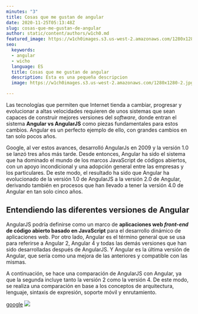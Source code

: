 ```yaml
---
minutes: "3"
title: Cosas que me gustan de angular
date: 2020-11-25T05:13:48Z
slug: cosas-que-me-gustan-de-angular
author: static/content/authors/w1ch0.md
featured_image: https://w1ch0images.s3.us-west-2.amazonaws.com/1280x1280-2.jpg
seo:
  keywords:
  - angular
  - wicho
  language: ES
  title: Cosas que me gustan de angular
  description: Esta es una pequeña descripcion
  image: https://w1ch0images.s3.us-west-2.amazonaws.com/1280x1280-2.jpg

---
```

Las tecnologías que permiten que Internet tienda a cambiar, progresar y evolucionar a altas velocidades requieren de unos sistemas que sean capaces de construir mejores versiones del _software_, donde entran el sistema **Angular vs AngularJS** como piezas fundamentales para estos cambios. Angular es un perfecto ejemplo de ello, con grandes cambios en tan solo pocos años.

Google, al ver estos avances, desarrolló AngularJs en 2009 y la versión 1.0 se lanzó tres años más tarde. Desde entonces, Angular ha sido el sistema que ha dominado el mundo de los marcos JavaScript de códigos abiertos, con un apoyo incondicional y una adopción general entre las empresas y los particulares. De este modo, el resultado ha sido que Angular ha evolucionado de la versión 1.0 de AngularJS a la versión 2.0 de Angular, derivando también en procesos que han llevado a tener la versión 4.0 de Angular en tan solo cinco años.

## Entendiendo las diferentes versiones de Angular

AngularJS podría definirse como un marco de **aplicaciones web _front-end_ de código abierto basado en JavaScript** para el desarrollo dinámico de aplicaciones web. Por otro lado, Angular es el término general que se usa para referirse a Angular 2, Angular 4 y todas las demás versiones que han sido desarrolladas después de AngularJS. Y Angular es la última versión de Angular, que sería como una mejora de las anteriores y compatible con las mismas.

A continuación, se hace una comparación de AngularJS con Angular, ya que la segunda incluye tanto la versión 2 como la versión 4. De este modo, se realiza una comparación en base a los conceptos de arquitectura, lenguaje, sintaxis de expresión, soporte móvil y enrutamiento.

[google](https://www.google.com)
![](https://w1ch0images.s3.us-west-2.amazonaws.com/1280x1280-2.jpg)